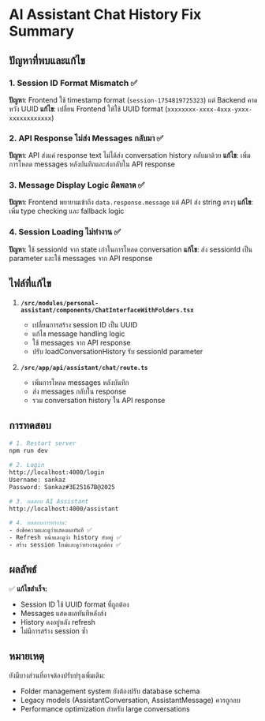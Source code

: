 # AI Assistant Chat History Fix Summary

## ปัญหาที่พบและแก้ไข

### 1. Session ID Format Mismatch ✅
**ปัญหา**: Frontend ใช้ timestamp format (`session-1754819725323`) แต่ Backend คาดหวัง UUID
**แก้ไข**: เปลี่ยน Frontend ให้ใช้ UUID format (`xxxxxxxx-xxxx-4xxx-yxxx-xxxxxxxxxxxx`)

### 2. API Response ไม่ส่ง Messages กลับมา ✅
**ปัญหา**: API ส่งแค่ response text ไม่ได้ส่ง conversation history กลับมาด้วย
**แก้ไข**: เพิ่มการโหลด messages หลังบันทึกและส่งกลับใน API response

### 3. Message Display Logic ผิดพลาด ✅
**ปัญหา**: Frontend พยายามเข้าถึง `data.response.message` แต่ API ส่ง string ตรงๆ
**แก้ไข**: เพิ่ม type checking และ fallback logic

### 4. Session Loading ไม่ทำงาน ✅
**ปัญหา**: ใช้ sessionId จาก state เก่าในการโหลด conversation
**แก้ไข**: ส่ง sessionId เป็น parameter และใช้ messages จาก API response

## ไฟล์ที่แก้ไข

1. **`/src/modules/personal-assistant/components/ChatInterfaceWithFolders.tsx`**
   - เปลี่ยนการสร้าง session ID เป็น UUID
   - แก้ไข message handling logic
   - ใช้ messages จาก API response
   - ปรับ loadConversationHistory รับ sessionId parameter

2. **`/src/app/api/assistant/chat/route.ts`**
   - เพิ่มการโหลด messages หลังบันทึก
   - ส่ง messages กลับใน response
   - รวม conversation history ใน API response

## การทดสอบ

```bash
# 1. Restart server
npm run dev

# 2. Login
http://localhost:4000/login
Username: sankaz
Password: Sankaz#3E25167B@2025

# 3. ทดสอบ AI Assistant
http://localhost:4000/assistant

# 4. ทดสอบการทำงาน:
- ส่งข้อความและดูว่าแสดงผลทันที ✅
- Refresh หน้าและดูว่า history ยังอยู่ ✅
- สร้าง session ใหม่และดูว่าทำงานถูกต้อง ✅
```

## ผลลัพธ์

✅ **แก้ไขสำเร็จ:**
- Session ID ใช้ UUID format ที่ถูกต้อง
- Messages แสดงผลทันทีหลังส่ง
- History คงอยู่หลัง refresh
- ไม่มีการสร้าง session ซ้ำ

## หมายเหตุ

ยังมีบางส่วนที่อาจต้องปรับปรุงเพิ่มเติม:
- Folder management system ยังต้องปรับ database schema
- Legacy models (AssistantConversation, AssistantMessage) ควรถูกลบ
- Performance optimization สำหรับ large conversations